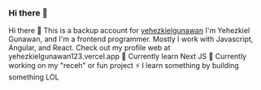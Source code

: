 ### Hi there 👋

Hi there 👋
This is a backup account for [yehezkielgunawan](https://github.com/yehezkielgunawan)
I'm Yehezkiel Gunawan, and I'm a frontend programmer.
Mostly I work with Javascript, Angular, and React. Check out my profile web at yehezkielgunawan123.vercel.app
🌱 Currently learn Next JS
🔭 Currently working on my "receh" or fun project
⚡ I learn something by building something LOL
